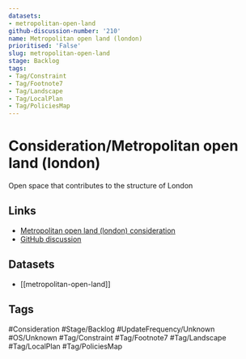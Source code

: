 ```yaml
---
datasets:
- metropolitan-open-land
github-discussion-number: '210'
name: Metropolitan open land (london)
prioritised: 'False'
slug: metropolitan-open-land
stage: Backlog
tags:
- Tag/Constraint
- Tag/Footnote7
- Tag/Landscape
- Tag/LocalPlan
- Tag/PoliciesMap
---
```


# Consideration/Metropolitan open land (london)

Open space that contributes to the structure of London

## Links

* [Metropolitan open land (london) consideration](https://design.planning.data.gov.uk/planning-consideration/metropolitan-open-land)
* [GitHub discussion](https://github.com/digital-land/data-standards-backlog/discussions/210)

## Datasets

* [[metropolitan-open-land]]

## Tags

#Consideration #Stage/Backlog #UpdateFrequency/Unknown #OS/Unknown #Tag/Constraint #Tag/Footnote7 #Tag/Landscape #Tag/LocalPlan #Tag/PoliciesMap